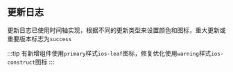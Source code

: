 ## 更新日志

更新日志已使用时间轴实现，根据不同的更新类型来设置颜色和图标，重大更新或重要版本标志为`success`

:::tip
有新增组件使用`primary`样式`ios-leaf`图标，修复优化使用`warning`样式`ios-construct`图标
:::

<template>
<div class="doc-update">
    <b-timeline>
      <b-timeline-item color="primary">
        <b-icon name="ios-leaf" slot="dot" size="20"></b-icon>
        <p class="version">2.7.2</p>
        <p class="time">2020-02-13</p>
        <p class="content">修改模态窗弹窗样式</p>
        <p class="content">修改表格滚动自适应</p>
      </b-timeline-item>
      <b-timeline-item color="primary">
        <b-icon name="ios-leaf" slot="dot" size="20"></b-icon>
        <p class="version">2.7.1</p>
        <p class="time">2020-02-12</p>
        <p class="content">修改文档样式，左侧导航栏更紧凑</p>
        <p class="content">模态窗和抽屉遮罩优化，抽屉层级配置</p>
        <p class="content">表单控件统一高度，统一size为四个大小</p>
        <p class="content">修复部分样式错位问题</p>
      </b-timeline-item>
      <b-timeline-item color="primary">
        <b-icon name="ios-leaf" slot="dot" size="20"></b-icon>
        <p class="version">2.7.0</p>
        <p class="time">2020-02-12</p>
        <p class="content">修改文档布局</p>
        <p class="content">修改滚动锚点，默认使用原生滚动，不优先使用scrollbar</p>
        <p class="content">去除container容器组件，属于业务的布局需自行实现</p>
        <p class="content">重构了抽屉组件，修复message大小</p>
        <p class="content">修改form，modal弹窗，默认弹窗后更新body滚动条</p>
      </b-timeline-item>
      <b-timeline-item color="primary">
        <b-icon name="ios-leaf" slot="dot" size="20"></b-icon>
        <p class="version">2.6.6</p>
        <p class="time">2020-01-19</p>
        <p class="content">优化打包路径，增加按需加载模块</p>
        <p class="content">优化按钮组按钮间隔</p>
      </b-timeline-item>
      <b-timeline-item color="warning">
        <b-icon name="ios-construct" slot="dot" size="20"></b-icon>
        <p class="version">2.6.4</p>
        <p class="time">2020-01-13</p>
        <p class="content">给scrollbar添加window(resize)事件用于计算bar的位置和大小</p>
        <p class="content">统一transfer-dom增加解除绑定事件，添加至body中的dom元素会在解绑时remove</p>
        <p class="content">修复tooltip和modal 不采用transfer模式，默认在显示时再去添加至body，并做优化操作，已移动至body中的元素不做重复移动</p>
        <p class="content">picker,select,dropdown等组件默认修改transfer为appendToBody属性，方便理解</p>
        <p class="content">修复部分样式bug</p>
      </b-timeline-item>
      <b-timeline-item color="primary">
        <b-icon name="ios-leaf" slot="dot" size="20"></b-icon>
        <p class="version">2.6.2</p>
        <p class="time">2020-01-9</p>
        <p class="content">优化tabs标签页，修复部分样式</p>
        <p class="content">优化标签页滚动效果，窗口变化时同时计算容器宽度</p>
      </b-timeline-item>
      <b-timeline-item color="primary">
        <b-icon name="ios-leaf" slot="dot" size="20"></b-icon>
        <p class="version">2.6.1</p>
        <p class="time">2020-01-8</p>
        <p class="content">新增tabs标签页组件</p>
        <p class="content">优化util防抖函数，去除部分log日志</p>
      </b-timeline-item>
      <b-timeline-item color="success">
        <b-icon name="ios-trophy" slot="dot" size="20"></b-icon>
        <p class="version">2.5.0</p>
        <p class="time">2020-01-06</p>
        <p class="content">优化switch显示样式，使之更加饱满符合移动端开关样式，增加confirm切换前确认操作，确认后才调用真正切换</p>
        <p class="content">优化下拉框组件选中样式</p>
        <p class="content">优化按钮显示状态和样式，增加透明按钮功能</p>
        <p class="content">去除省略号...指令，增加点击外部指令</p>
        <p class="content">增加基础样式类名</p>
        <p class="content">优化util中的防抖函数，优化返回顶部，图钉和锚点的滚动计算频率</p>
        <p class="content">模态窗和抽屉窗默认不添加至body中去</p>
        <p class="content">模态框优化，默认不预插入body模式，appendToBody时默认也只有在开启时将元素插入至body下面，优化显示</p>
        <p class="content">优化表格样式，tooltip默认不开启控件模式，优化表格展开key值，编写table可展开文档</p>
        <p class="content">menu菜单可以设置展开所有，文档左侧导航栏使用menu菜单重写，滚动优化</p>
        <p class="content">更新字体库，增加几种常用loading，删除冷门图标</p>
      </b-timeline-item>
      <b-timeline-item color="primary">
        <b-icon name="ios-leaf" slot="dot" size="20"></b-icon>
        <p class="version">2.3.8</p>
        <p class="time">2019-12-10</p>
        <p class="content">小版本更新，更新文档连接地址</p>
      </b-timeline-item>
      <b-timeline-item color="success">
        <b-icon name="ios-trophy" slot="dot" size="20"></b-icon>
        <p class="version">2.3.5</p>
        <p class="time">2019-11-22</p>
        <p class="content">新增ColorPicker颜色选择组件</p>
        <p class="content">文档新增查询组件搜索下拉框，以便于实现快速搜索组件</p>
        <p class="content">优化级联选择器缝隙问题</p>
        <p class="content">优化选择框组件样式</p>
      </b-timeline-item>
      <b-timeline-item color="primary">
        <b-icon name="ios-leaf" slot="dot" size="20"></b-icon>
        <p class="version">2.3.4</p>
        <p class="time">2019-11-11</p>
        <p class="content">新增一个轮播组件</p>
      </b-timeline-item>
      <b-timeline-item color="primary">
        <b-icon name="ios-leaf" slot="dot" size="20"></b-icon>
        <p class="version">2.3.3</p>
        <p class="time">2019-10-30</p>
        <p class="content">返回顶部滚动组件，支持普通div盒子</p>
      </b-timeline-item>
      <b-timeline-item color="primary">
        <b-icon name="ios-leaf" slot="dot" size="20"></b-icon>
        <p class="version">2.3.2</p>
        <p class="time">2019-10-30</p>
        <p class="content">优化container组件顶部底部宽度配置</p>
        <p class="content">优化样式</p>
      </b-timeline-item>
      <b-timeline-item color="primary">
        <b-icon name="ios-leaf" slot="dot" size="20"></b-icon>
        <p class="version">2.3.1</p>
        <p class="time">2019-10-26</p>
        <p class="content">优化文档和打包配置</p>
        <p class="content">优化工程目录结构</p>
        <p class="content">修复input-number输入框样式</p>
      </b-timeline-item>
      <b-timeline-item color="primary">
        <b-icon name="ios-leaf" slot="dot" size="20"></b-icon>
        <p class="version">2.3.0</p>
        <p class="time">2019-10-26</p>
        <p class="content">重构项目构建工具，重新打包整理文档</p>
        <p class="content">修复部分样式</p>
      </b-timeline-item>
      <b-timeline-item color="primary">
        <b-icon name="ios-leaf" slot="dot" size="20"></b-icon>
        <p class="version">2.1.2</p>
        <p class="time">2019-9-5</p>
        <p class="content">新增图钉固定组件</p>
        <p class="content">新增锚点导航组件</p>
        <p class="content">优化输入框清除图标的垂直居中显示</p>
      </b-timeline-item>
      <b-timeline-item color="primary">
        <b-icon name="ios-leaf" slot="dot" size="20"></b-icon>
        <p class="version">2.1.1</p>
        <p class="time">2019-9-3</p>
        <p class="content">新增级联选择框组件</p>
        <p class="content">更新级联选择表单验证示例</p>
        <p class="content">优化message显示圆角问题</p>
      </b-timeline-item>
      <b-timeline-item color="success">
        <b-icon name="ios-trophy" slot="dot" size="20"></b-icon>
        <p class="version">2.1.0 Full 42 Components</p>
        <p class="time">2019-8-29</p>
        <p class="content">新增上传组件</p>
        <p class="content">新增日期选择组件</p>
        <p class="content">新增时间选择组件</p>
        <p class="content">新增时间轴组件</p>
        <p class="content">实现扩展时间和日期选择器的form表单校验，并编写相应的api</p>
        <p class="content">树结构新增一个'lock-select'属性用于锁定树菜单选中</p>
        <p class="content">重构文档更新日志，采用时间轴形式显示</p>
      </b-timeline-item>
      <b-timeline-item color="warning">
        <b-icon name="ios-construct" slot="dot" size="20"></b-icon>
        <p class="version">2.0.4</p>
        <p class="time">2019-8-26</p>
        <p class="content">修复菜单栏下拉后图标的错位问题</p>
      </b-timeline-item>
      <b-timeline-item color="warning">
        <b-icon name="ios-construct" slot="dot" size="20"></b-icon>
        <p class="version">2.0.3</p>
        <p class="time">2019-8-23</p>
        <p class="content">修复tag标签页的背景颜色为透明</p>
        <p class="content">调整文本输入框禁用样式，调整数字输入框的上下箭头显示</p>
        <p class="content">菜单文档和table文档更新api记录</p>
      </b-timeline-item>
      <b-timeline-item color="primary">
        <b-icon name="ios-paper" slot="dot" size="20"></b-icon>
        <p class="version">2.0.2</p>
        <p class="time">2019-7-27</p>
        <p class="content">更新文档api地址</p>
      </b-timeline-item>
      <b-timeline-item color="warning">
        <b-icon name="ios-construct" slot="dot" size="20"></b-icon>
        <p class="version">2.0.1</p>
        <p class="time">2019-7-25</p>
        <p class="content">修复菜单栏下拉框样式</p>
        <p class="content">修改部分文档说明</p>
      </b-timeline-item>
      <b-timeline-item color="primary">
        <b-icon name="ios-leaf" slot="dot" size="20"></b-icon>
        <p class="version">2.0.0 full edition</p>
        <p class="time">2019-7-25</p>
        <p class="content">新增表格组件</p>
        <p class="content">新增菜单组件</p>
        <p class="content">优化部分样式显示</p>
        <p class="content">优化message扩大显示</p>
      </b-timeline-item>
      <b-timeline-item color="primary">
        <b-icon name="ios-leaf" slot="dot" size="20"></b-icon>
        <p class="version">1.5.0</p>
        <p class="time">2019-7-24</p>
        <p class="content">新增滚动容器组件Container</p>
        <p class="content">新增Dropdown下拉菜单</p>
        <p class="content">新增select下拉选择器</p>
        <p class="content">新增page分页组件</p>
        <p class="content">新增Tree树结构菜单</p>
        <p class="content">优化文档、修复部分样式问题</p>
      </b-timeline-item>
      <b-timeline-item color="warning">
        <b-icon name="ios-construct" slot="dot" size="20"></b-icon>
        <p class="version">1.4.6</p>
        <p class="time">2019-7-14</p>
        <p class="content">添加基础form及校验功能</p>
        <p class="content">优化按钮大小</p>
        <p class="content">优化滚动条，增加一直显示和样式修改。</p>
        <p class="content">优化首屏加载，评分组件样式，form-item面包屑等颜色值</p>
      </b-timeline-item>
      <b-timeline-item color="primary">
        <b-icon name="ios-leaf" slot="dot" size="20"></b-icon>
        <p class="version">1.4.3</p>
        <p class="time">2019-5-9</p>
        <p class="content">新增rate评分组件</p>
        <p class="content">新增单选框组件</p>
        <p class="content">新增多选框组件</p>
        <p class="content">新增开关组件</p>
        <p class="content">新增数字输入组件</p>
        <p class="content">新增tooltip提示组件</p>
        <p class="content">优化左侧组件次序，优化打印输出功能</p>
        <p class="content">优化tooltip样式，优化代码和doc结构</p>
      </b-timeline-item>
      <b-timeline-item color="primary">
        <b-icon name="ios-leaf" slot="dot" size="20"></b-icon>
        <p class="version">1.3.8</p>
        <p class="time">2019-4-30</p>
        <p class="content">新增input基础输入框</p>
        <p class="content">新增面包屑</p>
        <p class="content">新增徽标</p>
        <p class="content">新增全局message提示功能</p>
        <p class="content">新增动态模态框</p>
        <p class="content">新增collapse展开伸缩组件</p>
        <p class="content">新增展开伸缩公共样式</p>
      </b-timeline-item>  
      <b-timeline-item color="primary">
        <b-icon name="ios-leaf" slot="dot" size="20"></b-icon>
        <p class="version">1.3.5</p>
        <p class="time">2019-4-26</p>
        <p class="content">新增tag标签</p>
        <p class="content">新增circle进度环组件</p>
        <p class="content">新增alert组件</p>
        <p class="content">新增progressbar组件</p>
        <p class="content">新增loading组件和loadingBar组件</p>
        <p class="content">修改部分样式bug，添加几个图标资源</p>
        <p class="content">编写内置过渡动画的文档</p>
        <p class="content">修复icon-loading加载动画功能</p>
        <p class="content">加入开原协议</p>
        <p class="content">重构图标来源，重新编写引入图标组件，优化返回顶部组件。</p>
      </b-timeline-item>  
      <b-timeline-item color="warning">
        <b-icon name="ios-construct" slot="dot" size="20"></b-icon>
        <p class="version">1.2.3</p>
        <p class="time">2019-4-22</p>
        <p class="content">微调按钮样式</p>
        <p class="content">修复模态框和抽屉的样式前缀</p>
        <p class="content">抽屉组件添加参数说明，按钮样式调整</p>
      </b-timeline-item>  
      <b-timeline-item color="primary">
        <b-icon name="ios-leaf" slot="dot" size="20"></b-icon>
        <p class="version">1.2.0</p>
        <p class="time">2019-4-22</p>
        <p class="content">新增模态框组件</p>
        <p class="content">新增抽屉组件</p>
        <p class="content">重新布局文档样式</p>
      </b-timeline-item>  
      <b-timeline-item color="danger">
        <b-icon name="ios-leaf" slot="dot" size="20"></b-icon>
        <p class="version">1.0.0</p>
        <p class="time">2019-4-12</p>
        <p class="content">项目初始化，配置实例文档生成</p>
        <p class="content">新增一个按钮组件</p>
        <p class="content">新增一个返回组件</p>
        <p class="content">重构一下样式的引用路径问题</p>
        <p class="content">npm发布，添加源码引用</p>
      </b-timeline-item>  
    </b-timeline>
</div>
</template>
